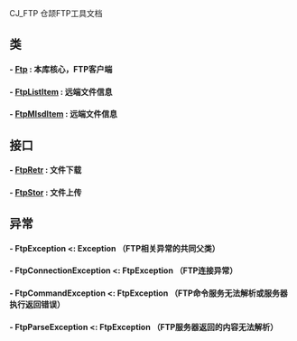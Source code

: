 CJ_FTP 仓颉FTP工具文档

## 类

#### - [Ftp](classes/Ftp.md) : 本库核心，FTP客户端
#### - [FtpListItem](classes/FtpListItem.md) : 远端文件信息
#### - [FtpMlsdItem](classes/FtpMlsdItem.md) : 远端文件信息

## 接口

#### - [FtpRetr](interfaces/FtpRetr.md) : 文件下载
#### - [FtpStor](interfaces/FtpStor.md) : 文件上传

## 异常

#### - FtpException \<: Exception   （FTP相关异常的共同父类）
#### - FtpConnectionException \<: FtpException    （FTP连接异常）
#### - FtpCommandException \<: FtpException    （FTP命令服务无法解析或服务器执行返回错误）
#### - FtpParseException \<: FtpException    （FTP服务器返回的内容无法解析）
